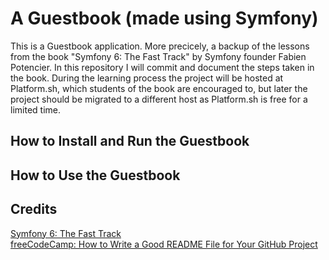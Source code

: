 # A Guestbook (made using Symfony)

This is a Guestbook application. More precicely, a backup of the lessons from the book "Symfony 6: The Fast Track" by Symfony founder Fabien Potencier. In this repository I will commit and document the steps taken in the book. 
During the learning process the project will be hosted at Platform.sh, which students of the book are encouraged to, but later the project should be migrated to a different host as Platform.sh is free for a limited time. 

## How to Install and Run the Guestbook

## How to Use the Guestbook

## Credits

[Symfony 6: The Fast Track](https://symfony.com/doc/current/the-fast-track/en/index.html)\
[freeCodeCamp: How to Write a Good README File for Your GitHub Project](https://www.freecodecamp.org/news/how-to-write-a-good-readme-file/)